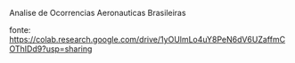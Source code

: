 Analise de Ocorrencias Aeronauticas Brasileiras

fonte: https://colab.research.google.com/drive/1yOUlmLo4uY8PeN6dV6UZaffmCOThIDd9?usp=sharing